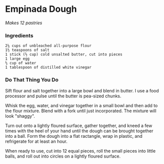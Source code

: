 Empinada Dough
=================================================
_Makes 12 pastries_

### Ingredients

    2¼ cups of unbleached all-purpose flour
    1½ teaspoons of salt
    1 stick (½ cup) cold unsalted butter, cut into pieces
    1 large egg
    ⅓ cup of water
    1 tablespoon of distilled white vinegar

### Do That Thing You Do

Sift flour and salt together into a large bowl and blend in butter. I use
a food processor and pulse until the butter is pea-sized chunks.

Whisk the egg, water, and vinegar together in a small bowl and then add to the
flour mixture. Blend with a fork until just incorporated. The mixture will look
"shaggy".

Turn out onto a lightly floured surface, gather together, and kneed a few times
with the heel of your hand until the dough can be brought together into a ball. Form
the dough into a flat ractangle, wrap in plastic, and refrigerate for at least an
hour.

When ready to use, cut into 12 equal pieces, roll the small pieces into little balls,
and roll out into circles on a lightly floured surface.
